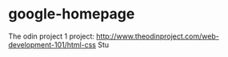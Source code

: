 # google-homepage
The odin project 1
project: http://www.theodinproject.com/web-development-101/html-css
Stu 

